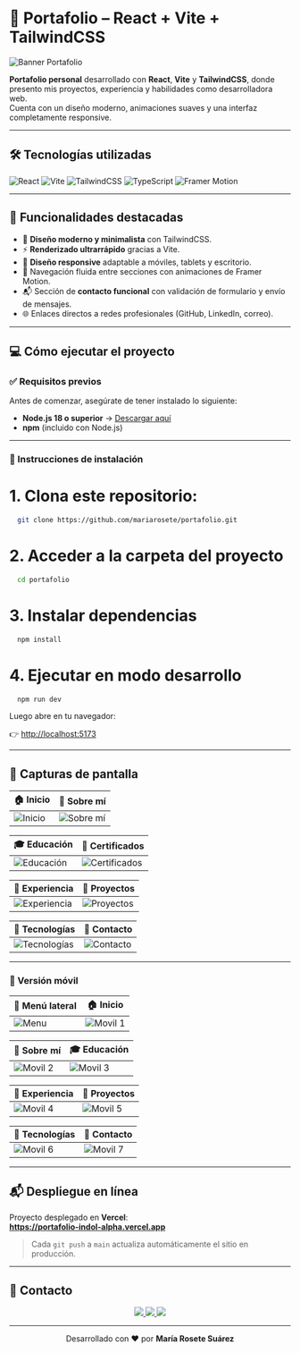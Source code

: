 # 💼 Portafolio – React + Vite + TailwindCSS

![Banner Portafolio](https://github.com/mariarosete/portafolio/blob/main/bannerPortafolio.png?raw=true)

**Portafolio personal** desarrollado con **React**, **Vite** y **TailwindCSS**, donde presento mis proyectos, experiencia y habilidades como desarrolladora web.  
Cuenta con un diseño moderno, animaciones suaves y una interfaz completamente responsive.

---

## 🛠 Tecnologías utilizadas

![React](https://img.shields.io/badge/React-20232A?style=for-the-badge&logo=react&logoColor=61DAFB)
![Vite](https://img.shields.io/badge/Vite-646CFF?style=for-the-badge&logo=vite&logoColor=FFD62E)
![TailwindCSS](https://img.shields.io/badge/TailwindCSS-06B6D4?style=for-the-badge&logo=tailwindcss&logoColor=white)
![TypeScript](https://img.shields.io/badge/TypeScript-3178C6?style=for-the-badge&logo=typescript&logoColor=white)
![Framer Motion](https://img.shields.io/badge/Framer%20Motion-0055FF?style=for-the-badge&logo=framer&logoColor=white)

---

## 🚀 Funcionalidades destacadas

- 🎨 **Diseño moderno y minimalista** con TailwindCSS.  
- ⚡ **Renderizado ultrarrápido** gracias a Vite.  
- 📱 **Diseño responsive** adaptable a móviles, tablets y escritorio.  
- 🧭 Navegación fluida entre secciones con animaciones de Framer Motion.  
- 📬 Sección de **contacto funcional** con validación de formulario y envío de mensajes.  
- 🌐 Enlaces directos a redes profesionales (GitHub, LinkedIn, correo).  

---

## 💻 Cómo ejecutar el proyecto

### ✅ Requisitos previos
Antes de comenzar, asegúrate de tener instalado lo siguiente:

- **Node.js 18 o superior** → [Descargar aquí](https://nodejs.org/)
- **npm** (incluido con Node.js)

---

### 🚀 Instrucciones de instalación

# 1. Clona este repositorio:

 ```bash
   git clone https://github.com/mariarosete/portafolio.git
 ```

# 2. Acceder a la carpeta del proyecto

 ```bash
   cd portafolio
 ```

# 3. Instalar dependencias

 ```bash
   npm install
 ```

# 4. Ejecutar en modo desarrollo

 ```bash
   npm run dev
 ```

Luego abre en tu navegador:  

👉 [http://localhost:5173](http://localhost:5173)

---

## 📸 Capturas de pantalla

| 🏠 Inicio | 💼 Sobre mí |
|-----------|-------------|
| ![Inicio](https://github.com/mariarosete/portafolio/blob/main/screenshots/1.png?raw=true) | ![Sobre mí](https://github.com/mariarosete/portafolio/blob/main/screenshots/2.png?raw=true) |

| 🎓 Educación | 🧾 Certificados |
|--------------|----------------|
| ![Educación](https://github.com/mariarosete/portafolio/blob/main/screenshots/2.png?raw=true) | ![Certificados](https://github.com/mariarosete/portafolio/blob/main/screenshots/3.png?raw=true) |

| 💼 Experiencia | 🚀 Proyectos |
|----------------|-------------|
| ![Experiencia](https://github.com/mariarosete/portafolio/blob/main/screenshots/4.png?raw=true) | ![Proyectos](https://github.com/mariarosete/portafolio/blob/main/screenshots/5.png?raw=true) |

| 🧠 Tecnologías | 📩 Contacto |
|----------------|-------------|
| ![Tecnologías](https://github.com/mariarosete/portafolio/blob/main/screenshots/6.png?raw=true) | ![Contacto](https://github.com/mariarosete/portafolio/blob/main/screenshots/7.png?raw=true) |

---

### 📱 Versión móvil

| 📱 Menú lateral | 🏠 Inicio |
|----------------|-----------|
| ![Menu](https://github.com/mariarosete/portafolio/blob/main/screenshots/menu.png?raw=true) | ![Movil 1](https://github.com/mariarosete/portafolio/blob/main/screenshots/movil1.png?raw=true) |

| 💼 Sobre mí | 🎓 Educación |
|-------------|-------------|
| ![Movil 2](https://github.com/mariarosete/portafolio/blob/main/screenshots/movil2.png?raw=true) | ![Movil 3](https://github.com/mariarosete/portafolio/blob/main/screenshots/movil3.png?raw=true) |

| 💼 Experiencia | 🚀 Proyectos |
|----------------|-------------|
| ![Movil 4](https://github.com/mariarosete/portafolio/blob/main/screenshots/movil4.png?raw=true) | ![Movil 5](https://github.com/mariarosete/portafolio/blob/main/screenshots/movil5.png?raw=true) |

| 🧠 Tecnologías | 📩 Contacto |
|----------------|-------------|
| ![Movil 6](https://github.com/mariarosete/portafolio/blob/main/screenshots/movil6.png?raw=true) | ![Movil 7](https://github.com/mariarosete/portafolio/blob/main/screenshots/movil7.png?raw=true) |

---


## 📬 Despliegue en línea

Proyecto desplegado en **Vercel**:  
**https://portafolio-indol-alpha.vercel.app**

> Cada `git push` a `main` actualiza automáticamente el sitio en producción.

---

## 📩 Contacto

<p align="center">
  <a href="mailto:marlarosete89@gmail.com">
    <img src="https://img.shields.io/badge/Gmail-D14836?style=for-the-badge&logo=gmail&logoColor=white" />
  </a>
  <a href="https://linkedin.com/in/mariarosetesuarez">
    <img src="https://img.shields.io/badge/LinkedIn-0077B5?style=for-the-badge&logo=linkedin&logoColor=white" />
  </a>
  <a href="https://github.com/mariarosete">
    <img src="https://img.shields.io/badge/GitHub-100000?style=for-the-badge&logo=github&logoColor=white" />
  </a>
</p>

---

<p align="center">Desarrollado con ❤️ por <b>María Rosete Suárez</b> </p>





